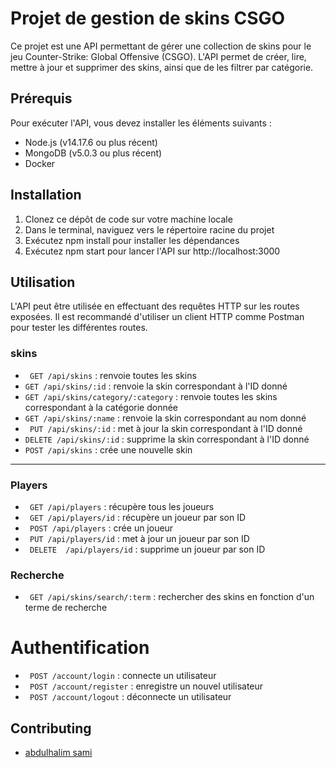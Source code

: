 # Projet de gestion de skins CSGO

Ce projet est une API permettant de gérer une collection de skins pour le jeu Counter-Strike: Global Offensive (CSGO). L'API permet de créer, lire, mettre à jour et supprimer des skins, ainsi que de les filtrer par catégorie.

## Prérequis

Pour exécuter l'API, vous devez installer les éléments suivants :

- Node.js (v14.17.6 ou plus récent)
- MongoDB (v5.0.3 ou plus récent)
- Docker

## Installation

1. Clonez ce dépôt de code sur votre machine locale
2. Dans le terminal, naviguez vers le répertoire racine du projet
3. Exécutez npm install pour installer les dépendances
4. Exécutez npm start pour lancer l'API sur http://localhost:3000

## Utilisation

L'API peut être utilisée en effectuant des requêtes HTTP sur les routes exposées. Il est recommandé d'utiliser un client HTTP comme Postman pour tester les différentes routes.

### skins

- ` GET /api/skins` : renvoie toutes les skins
- `GET /api/skins/:id` : renvoie la skin correspondant à l'ID donné
- `GET /api/skins/category/:category` : renvoie toutes les skins correspondant à la catégorie donnée
- `GET /api/skins/:name` : renvoie la skin correspondant au nom donné
- ` PUT /api/skins/:id` : met à jour la skin correspondant à l'ID donné
- `DELETE /api/skins/:id` : supprime la skin correspondant à l'ID donné
- `POST /api/skins` : crée une nouvelle skin

---

### Players

- ` GET /api/players` : récupère tous les joueurs
- ` GET /api/players/id` : récupère un joueur par son ID
- ` POST /api/players` : crée un joueur
- ` PUT /api/players/id` : met à jour un joueur par son ID
- ` DELETE  /api/players/id` : supprime un joueur par son ID

### Recherche

- ` GET /api/skins/search/:term` : rechercher des skins en fonction d'un terme de recherche

# Authentification

- ` POST /account/login` : connecte un utilisateur
- ` POST /account/register` : enregistre un nouvel utilisateur
- ` POST /account/logout` : déconnecte un utilisateur

## Contributing

- [abdulhalim sami](https://www.linkedin.com/in/sami-abdulhalim/)
